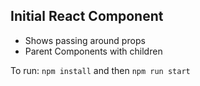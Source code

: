 ## Initial React Component

* Shows passing around props
* Parent Components with children

To run: `npm install` and then `npm run start`